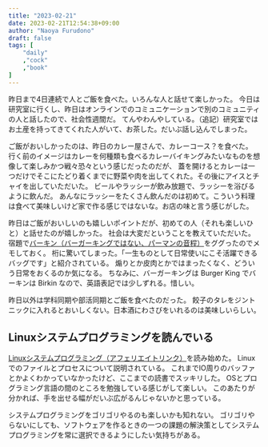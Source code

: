 ```yaml
---
title: "2023-02-21"
date: 2023-02-21T12:54:38+09:00
author: "Naoya Furudono"
draft: false
tags: [
    "daily"
    ,"cock"
    ,"book"
]
---
```


昨日まで4日連続で人とご飯を食べた。いろんな人と話せて楽しかった。
今日は研究室に行くし、昨日はオンラインでのコミュニケーションで別のコミュニティの人と話したので、社会性週間だ。
てんやわんやしている。（追記）研究室ではお土産を持ってきてくれた人がいて、お茶した。だいぶ話し込んでしまった。

ご飯がおいしかったのは、昨日のカレー屋さんで、カレーコース？を食べた。
行く前のイメージはカレーを何種類も食べるカレーバイキングみたいなものを想像して楽しみかつ戦々恐々という感じだったのだが、
蓋を開けるとカレーは一つだけでそこにたどり着くまでに野菜や肉を出してくれた。その後にアイスとチャイを出していただいた。
ビールやラッシーが飲み放題で、ラッシーを浴びるように飲んだ。
あんなにラッシーをたくさん飲んだのは初めて。こういう料理は食べて美味しいけど家で作る感じではないな。お店の味と言う感じがした。

昨日はご飯がおいしいのも嬉しいポイントだが、初めての人（それも楽しいひと）と話せたのが嬉しかった。
社会は大変だということを教えていただいた。
宿題で[バーキン（バーガーキングではない、パーマンの音程）](https://www.bettyroad.co.jp/shop/r/rbbhebi/)をググったのでメモしておく。
桁に驚いてしまった。「一生ものとして日常使いにこそ活躍できるバッグです」と紹介されている。
煽りとか皮肉とかではまったくなく、どういう日常をおくるのか気になる。
ちなみに、バーガーキングは Burger King でバーキンは Birkin なので、英語表記では少しずれる。惜しい。

昨日以外は学科同期や部活同期とご飯を食べたのだった。
餃子のタレをジントニックに入れるとおいしくない。日本酒にわさびをいれるのは美味しいらしい。

## Linuxシステムプログラミングを読んでいる

[Linuxシステムプログラミング（アフェリエイトリンク）](https://amzn.to/3Skaiei)を読み始めた。
Linuxでのファイルとプロセスについて説明されている。
これまでIO周りのバッファとかよくわかっていなかったけど、ここまでの読書でスッキリした。
OSとプログラミング言語の間のところを勉強している感じがして楽しい。
このあたりが分かれば、手を出せる幅がだいぶ広がるんじゃないかと思っている。

システムプログラミングをゴリゴリやるのも楽しいかも知れない。
ゴリゴリやらないにしても、ソフトウェアを作るときの一つの課題の解決策としてシステムプログラミングを常に選択できるようにしたい気持ちがある。

